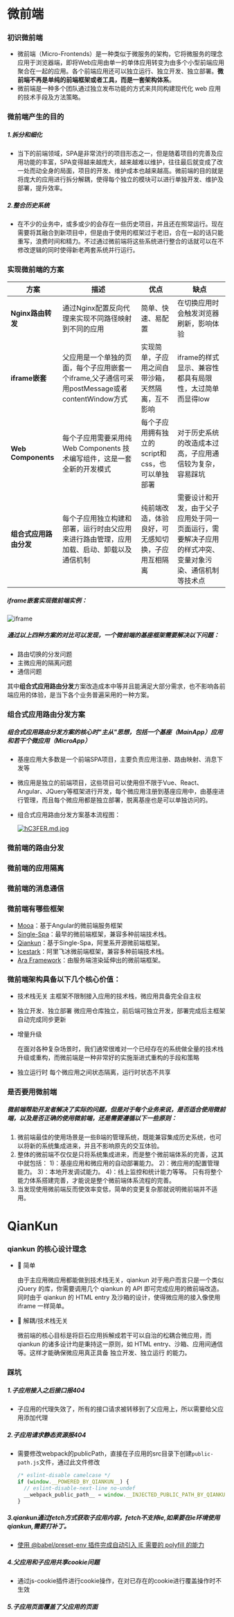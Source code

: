 # 微前端

### 初识微前端

- 微前端（Micro-Frontends）是一种类似于微服务的架构，它将微服务的理念应用于浏览器端，即将Web应用由单一的单体应用转变为由多个小型前端应用聚合在一起的应用。各个前端应用还可以独立运行、独立开发、独立部署。**微前端不再是单纯的前端框架或者工具，而是一套架构体系**。
- 微前端是一种多个团队通过独立发布功能的方式来共同构建现代化 web 应用的技术手段及方法策略。

### 微前端产生的目的

##### 1.拆分和细化
- 当下的前端领域，SPA是非常流行的项目形态之一，但是随着项目的完善及应用功能的丰富，SPA变得越来越庞大，越来越难以维护，往往最后就变成了改一处而动全身的局面，项目的开发、维护成本也越来越高。微前端的目的就是将庞大的应用进行拆分解耦，使得每个独立的模块可以进行单独开发、维护及部署，提升效率。
##### 2.整合历史系统
- 在不少的业务中，或多或少的会存在一些历史项目，并且还在照常运行。现在需要将其融合到新项目中，但是由于使用的框架过于老旧，合在一起的话只能重写，浪费时间和精力。不过通过微前端将这些系统进行整合的话就可以在不修改逻辑的同时使得新老两套系统并行运行。

### 实现微前端的方案

| 方案                   | 描述                                                         | 优点                                               | 缺点                                                         |
| ---------------------- | ------------------------------------------------------------ | -------------------------------------------------- | ------------------------------------------------------------ |
| **Nginx路由转发**      | 通过Nginx配置反向代理来实现不同路径映射到不同的应用          | 简单、快速、易配置                                 | 在切换应用时会触发浏览器刷新，影响体验                       |
| **iframe嵌套**         | 父应用是一个单独的页面，每个子应用嵌套一个iframe,父子通信可采用postMessage或者contentWindow方式 | 实现简单，子应用之间自带沙箱，天然隔离，互不影响   | iframe的样式显示、兼容性都具有局限性，太过简单而显得low      |
| **Web Components**     | 每个子应用需要采用纯Web Components 技术编写组件，这是一套全新的开发模式 | 每个子应用拥有独立的script和css，也可以单独部署    | 对于历史系统的改造成本过高，子应用通信较为复杂，容易踩坑     |
| **组合式应用路由分发** | 每个子应用独立构建和部署，运行时由父应用来进行路由管理，应用加载、启动、卸载以及通信机制 | 纯前端改造，体验良好，可无感知切换，子应用互相隔离 | 需要设计和开发，由于父子应用处于同一页面运行，需要解决子应用的样式冲突、变量对象污染、通信机制等技术点 |

##### iframe嵌套实现微前端实例：

![iframe](D:\__GitHub__\my-notes\MicroFrontends\image\iframe.png)

##### 通过以上四种方案的对比可以发现，一个微前端的基座框架需要解决以下问题：

- 路由切换的分发问题
- 主微应用的隔离问题
- 通信问题

其中**组合式应用路由分发**方案改造成本中等并且能满足大部分需求，也不影响各前端应用的体验，是当下各个业务普遍采用的一种方案。

### 组合式应用路由分发方案

##### 组合式应用路由分发方案的核心时"主从"思想，包括一个基座（MainApp）应用和若干个微应用（MicroApp）

- 基座应用大多数是一个前端SPA项目，主要负责应用注册、路由映射、消息下发等

- 微应用是独立的前端项目，这些项目可以使用但不限于Vue、React、Angular、JQuery等框架进行开发，每个微应用注册到基座应用中，由基座进行管理，而且每个微应用都是独立部署，脱离基座也是可以单独访问的。

- 组合式应用路由分发方案基本流程图：

  [![hC3FER.md.jpg](https://z3.ax1x.com/2021/08/23/hC3FER.md.jpg)](https://imgtu.com/i/hC3FER)



### 微前端的路由分发



### 微前端的应用隔离



### 微前端的消息通信



### 微前端有哪些框架

- [Mooa](https://www.npmjs.com/package/mooa)：基于Angular的微前端服务框架
- [Single-Spa](https://www.npmjs.com/package/single-spa)：最早的微前端框架，兼容多种前端技术栈。
- [Qiankun](https://www.npmjs.com/package/qiankun)：基于Single-Spa，阿里系开源微前端框架。
- [Icestark](https://www.npmjs.com/package/icestark)：阿里飞冰微前端框架，兼容多种前端技术栈。
- [Ara Framework](https://www.npmjs.com/package/https://ara-framework.github.io/website/docs/quick-start)：由服务端渲染延伸出的微前端框架。

### 微前端架构具备以下几个核心价值：

- 技术栈无关
  主框架不限制接入应用的技术栈，微应用具备完全自主权

- 独立开发、独立部署
  微应用仓库独立，前后端可独立开发，部署完成后主框架自动完成同步更新

- 增量升级

  在面对各种复杂场景时，我们通常很难对一个已经存在的系统做全量的技术栈升级或重构，而微前端是一种非常好的实施渐进式重构的手段和策略

- 独立运行时
  每个微应用之间状态隔离，运行时状态不共享

### 是否要用微前端

##### 微前端帮助开发者解决了实际的问题，但是对于每个业务来说，是否适合使用微前端，以及是否正确的使用微前端，还是需要遵循以下一些原则：

1. 微前端最佳的使用场景是一些B端的管理系统，既能兼容集成历史系统，也可以将新的系统集成进来，并且不影响原先的交互体验。
2. 整体的微前端不仅仅是只将系统集成进来，而是整个微前端体系的完善，这其中就包括：
   1)：基座应用和微应用的自动部署能力。
   2)：微应用的配置管理能力。
   3)：本地开发调试能力。
   4)：线上监控和统计能力等等。
   只有将整个能力体系搭建完善，才能说是整个微前端体系流程的完善。
3. 当发现使用微前端反而使效率变低，简单的变更复杂那就说明微前端并不适用。

# QianKun 

### qiankun 的核心设计理念

- 🥄 简单

  由于主应用微应用都能做到技术栈无关，qiankun 对于用户而言只是一个类似 jQuery 的库，你需要调用几个 qiankun 的 API 即可完成应用的微前端改造。同时由于 qiankun 的 HTML entry 及沙箱的设计，使得微应用的接入像使用 iframe 一样简单。

- 🍡 解耦/技术栈无关

  微前端的核心目标是将巨石应用拆解成若干可以自治的松耦合微应用，而 qiankun 的诸多设计均是秉持这一原则，如 HTML entry、沙箱、应用间通信等。这样才能确保微应用真正具备 独立开发、独立运行 的能力。

  










### 踩坑

##### 1.子应用接入之后接口报404

  - 子应用的代理失效了，所有的接口请求被转移到了父应用上，所以需要给父应用添加代理

##### 2.子应用请求静态资源报404

  - 需要修改webpack的publicPath，直接在子应用的src目录下创建`public-path.js`文件，通过此文件修改

    ```js
    /* eslint-disable camelcase */
    if (window.__POWERED_BY_QIANKUN__) {
      // eslint-disable-next-line no-undef
      __webpack_public_path__ = window.__INJECTED_PUBLIC_PATH_BY_QIANKUN__;
    }
    ```

    

##### 3.qiankun通过fetch方式获取子应用内容，fetch不支持ie,如果要在ie环境使用qiankun,需要打补丁。

  - [使用 @babel/preset-env 插件完成自动引入 IE 需要的 polyfill 的能力](https://qiankun.umijs.org/zh/faq#qiankun-%E8%83%BD%E5%85%BC%E5%AE%B9-ie-%E5%90%97)


##### 4.父应用和子应用共享cookie问题

- 通过js-cookie插件进行cookie操作，在对已存在的cookie进行覆盖操作时不生效

##### 5.子应用页面覆盖了父应用的页面

